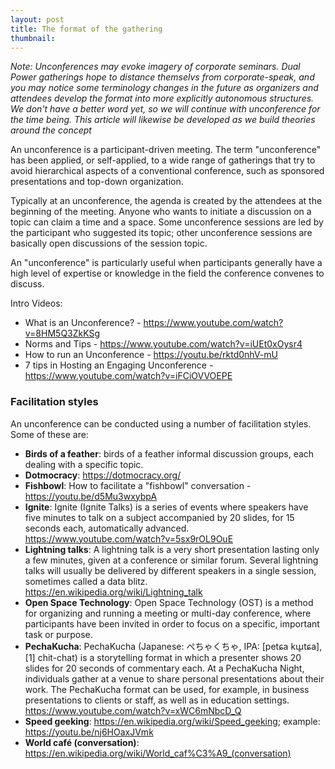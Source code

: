 ```yaml
---
layout: post
title: The format of the gathering
thumbnail: 
---
```


*Note: Unconferences may evoke imagery of corporate seminars. Dual Power gatherings hope to distance themselvs from corporate-speak, and you may notice some terminology changes in the future as organizers and attendees develop the format into more explicitly autonomous structures. We don't have a better word yet, so we will continue with unconference for the time being. This article will likewise be developed as we build theories around the concept*

An unconference is a participant-driven meeting. The term "unconference" has been applied, or self-applied, to a wide range of gatherings that try to avoid hierarchical aspects of a conventional conference, such as sponsored presentations and top-down organization.

Typically at an unconference, the agenda is created by the attendees at the beginning of the meeting. Anyone who wants to initiate a discussion on a topic can claim a time and a space. Some unconference sessions are led by the participant who suggested its topic; other unconference sessions are basically open discussions of the session topic.

An "unconference" is particularly useful when participants generally have a high level of expertise or knowledge in the field the conference convenes to discuss.

Intro Videos:

- What is an Unconference? - https://www.youtube.com/watch?v=8HM5Q3ZkKSg
- Norms and Tips - https://www.youtube.com/watch?v=iUEt0xOysr4
- How to run an Unconference - https://youtu.be/rktd0nhV-mU
- 7 tips in Hosting an Engaging Unconference - https://www.youtube.com/watch?v=iFCiOVVOEPE


### Facilitation styles

An unconference can be conducted using a number of facilitation styles. Some of these are:
    
- **Birds of a feather**: birds of a feather informal discussion groups, each dealing with a specific topic.
- **Dotmocracy**: https://dotmocracy.org/
- **Fishbowl**: How to facilitate a "fishbowl" conversation - https://youtu.be/d5Mu3wxybpA
- **Ignite**:  Ignite (Ignite Talks) is a series of events where speakers have five minutes to talk on a subject accompanied by 20 slides, for 15 seconds each, automatically advanced. https://www.youtube.com/watch?v=5sx9rOL9OuE
- **Lightning talks**: A lightning talk is a very short presentation lasting only a few minutes, given at a conference or similar forum. Several lightning talks will usually be delivered by different speakers in a single session, sometimes called a data blitz. https://en.wikipedia.org/wiki/Lightning_talk
- **Open Space Technology**: Open Space Technology (OST) is a method for organizing and running a meeting or multi-day conference, where participants have been invited in order to focus on a specific, important task or purpose.
- **PechaKucha**:  PechaKucha (Japanese: ぺちゃくちゃ, IPA: [petɕa kɯ̥tɕa],[1] chit-chat) is a storytelling format in which a presenter shows 20 slides for 20 seconds of commentary each. At a PechaKucha Night, individuals gather at a venue to share personal presentations about their work. The PechaKucha format can be used, for example, in business presentations to clients or staff, as well as in education settings. https://www.youtube.com/watch?v=xWC6mNbcD_Q
- **Speed geeking**: https://en.wikipedia.org/wiki/Speed_geeking; example: https://youtu.be/nj6HOaxJVmk
- **World café (conversation)**: https://en.wikipedia.org/wiki/World_caf%C3%A9_(conversation)